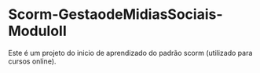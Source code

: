 # Scorm-GestaodeMidiasSociais-ModuloII
Este é um projeto do inicio de aprendizado do padrão scorm (utilizado para cursos online). 
